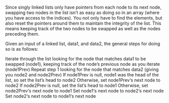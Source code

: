 Since singly linked lists only have pointers from each node to its next node, swapping two nodes in the list isn’t as easy as doing so in an array (where you have access to the indices). You not only have to find the elements, but also reset the pointers around them to maintain the integrity of the list. This means keeping track of the two nodes to be swapped as well as the nodes preceding them.

Given an input of a linked list, data1, and data2, the general steps for doing so is as follows:

Iterate through the list looking for the node that matches data1 to be swapped (node1), keeping track of the node’s previous node as you iterate (node1Prev)
Repeat step 1 looking for the node that matches data2 (giving you node2 and node2Prev)
If node1Prev is null, node1 was the head of the list, so set the list’s head to node2
Otherwise, set node1Prev‘s next node to node2
If node2Prev is null, set the list’s head to node1
Otherwise, set node2Prev‘s next node to node1
Set node1‘s next node to node2‘s next node
Set node2‘s next node to node1‘s next node